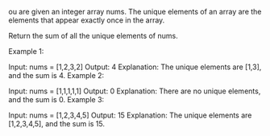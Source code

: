ou are given an integer array nums. The unique elements of an array are the elements that appear exactly once in the array.

Return the sum of all the unique elements of nums.

 

Example 1:

Input: nums = [1,2,3,2]
Output: 4
Explanation: The unique elements are [1,3], and the sum is 4.
Example 2:

Input: nums = [1,1,1,1,1]
Output: 0
Explanation: There are no unique elements, and the sum is 0.
Example 3:

Input: nums = [1,2,3,4,5]
Output: 15
Explanation: The unique elements are [1,2,3,4,5], and the sum is 15.